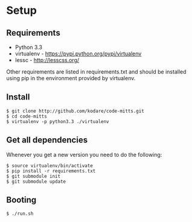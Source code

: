 Setup
=====

Requirements
------------

*   Python 3.3
*   virtualenv - https://pypi.python.org/pypi/virtualenv
*   lessc - http://lesscss.org/

Other requirements are listed in requirements.txt and should be installed using
pip in the environment provided by virtualenv.


Install
-------

    $ git clone http://github.com/kodare/code-mitts.git
    $ cd code-mitts
    $ virtualenv -p python3.3 ./virtualenv


Get all dependencies
--------------------

Whenever you get a new version you need to do the following:

    $ source virtualenv/bin/activate
    $ pip install -r requirements.txt
    $ git submodule init
    $ git submodule update


Booting
-------

    $ ./run.sh
